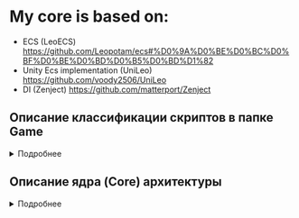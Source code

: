 # My core is based on:
- ECS (LeoECS) 
https://github.com/Leopotam/ecs#%D0%9A%D0%BE%D0%BC%D0%BF%D0%BE%D0%BD%D0%B5%D0%BD%D1%82
- Unity Ecs implementation (UniLeo)
https://github.com/voody2506/UniLeo
- DI (Zenject)
https://github.com/matterport/Zenject

## Описание классификации скриптов в папке Game

<details>
<summary>Подробнее</summary>
  
### /Components
Обычные структуры, которые используются в EcsFilter. Под обычными понимаются компоненты, содержащие поля.
### /Data
Классы, содержащие данные, которые не меняются в течение игровой сессии.
### /Enums
Типы-перечисления enum
### /Factories
Наследники классов, которые лежат в Assets/Scripts/Core/Factories/ (реализуют создание новых объектов, паттерн factory)
### /Info
Классы или структуры, содержащие данные, которые меняются в течение игровой сессии.
### /Installers
Классы – наследники MonoInstaller класса.
### /Providers
Провайдеры для структур, которые используются в EcsFilter.
### /Requests
Структуры, которые используется в EcsFilter, но обозначающие какой-либо запрос на действие, которое должно быть осуществлено соответствующей системой (например, JumpRequest, ShootRequest, MakeNewObjectRequest и т.д.).
### /ScriptableObjects
Классы-наследники DataBaseAbstract или просто наследники ScriptableObject.
### /Startups
Классы – наследники EcsSceneStartup.
### /Systems
Классы, реализующие интерфейсы IEcsPreInitSystem, IEcsInitSystem, IEcsRunSystem.
### /Tags
Структуры, которые используется в EcsFilter, но у которых нет каких-либо полей и которые служат чисто в качестве маркера игрового объекта.
### /Views
Классы-наследники ViewBase или MonoBehaviour.
  
</details>

## Описание ядра (Core) архитектуры

<details>
<summary>Подробнее</summary>

Основные классы архитектуры содержатся в папке Core. Производные от этих классов или какие-либо не связанные с архитектурой скрипты содержатся в папке Game.
Основная логика работы содержится в Assets/Scripts/Core/Infrastructure
Логика работы проекта состоит из классов, которые работают во всём проекте, и классов, которые работают в рамках конкретных сцен (то есть у каждой сцены есть свои скрипты с логикой).
В качестве фундамента построения архитектуры используется Dependency Injection, реализуемый в Zenject’е. Для работы данного фреймворка используются:
- __SceneContext__ - скрипт, который должен висеть на GameObject с таким же именем для сцен (префабы с данным скриптом в Assets/Prefabs/Contexts/).
- __ProjectContext__ - скрипт, префаб с которым должен находиться в папке Resources (находится в Assets/Settings/Resources/).
На префабы контекстов (сцены или проекта) в поле массива MonoInstallers помещаются наследники от класса MonoInstaller, в которых содержатся те классы, которые помещаются в контейнер.

### Принцип работы
Принцип работы состоит в том, что для каждой сцены и проекта в частности биндятся и инициализируются классы с информацией о сцене через наследников SceneInfoAbstract (один на проект и по одномуна каждую сцену). В SceneInfoAbstract есть поле generic-типа, отвечающее за тип сцены (уникальный индекс). По умолчанию реализовано в Assets/Scripts/Game/Enums/SceneType (у каждой сцены должен быть уникальный тип). Затем биндится и инициализируется класс WorldsInfo, который содержит Dictionary с int-ключом и EcsWorld-значением. Затем создаётся экземляр EcsWorld и добавляется в словарь по уникальном ключу, который берётся с поля наследника SceneInfoAbstract (приведение enum к int методом  Convert.ToInt32(SceneType type)). После этого создаётся и биндятся все системы (классы, реализующие интерфейсы IEcsPreInitSystem, IEcsInitSystem, IEcsRunSystem). Далее создаётся экземпляр наследника EcsSceneStartup, в котором реализуется работа всех систем, принадлежащих конкретному экземпляру EcsWorld сцены или проекта.

### Assets/Scripts/Core/Infrastructure/Installers

### /Bootstrap
__BootstrapSceneInstaller__
- Абстрактный класс для создания и инициализации основного класса LeoECS EcsWorld, наследники класса должны создавать и биндить наследников класса EcsSceneStartup.
BootstrapSceneInstaller требует поле с наследником MonoInstaller, в котором забиндены классы-системы.
__BootstrapSceneInstaller__
- Временно не используется, но его использование возможно, если планируется только одна сцена на весь проект. Все те же функции, что и у BootstrapSceneInstaller.
### /Components
__ComponentsInstaller__
- Реализует поиск и конвертацию в Entities всех структур, "обёрнутых" в MonoProvider. Используется только для сцен.
### /Controllers
__ControllersInstaller__
- В наследниках этого класса биндятся классы-контроллеры, которые обрабатывают различные события (events).
### /Data
__DataInstaller__
- В наследниках этого класса биндятся файлы, содержащие какие-либо числовые данные и наследники SceneInfoAbstract, тип сцены задётся через поле SceneType.
### /DataBases
__DataBasesInstaller__
- В наследниках этого класса биндятся ScriptableObjects, которые выступают в роли баз данных.
### /Factories
__FactoriesSceneInstaller__
- В наследниках этого класса биндятся классы-заводы, которые создают новые экземпляры игровых объектов.
### /Systems
__SystemsInstaller__
- В наследниках этого класса биндятся классы-системы (реализующие интерфейсы IEcsPreInitSystem, IEcsInitSystem, IEcsRunSystem).
### /Views
__ViewsInstaller__
- В наследниках этого класса биндятся все компоненты наследники ViewBase, который наследуется от MonoBehaviour.
### /World
__WorldInstallerAbstract__
- Абстрактный класс, который создаёт экзепляр EcsWorld и помещает его в Dictionary WorldsInfo по ключу, конвертируемого от поля SceneType наследника SceneInfoAbstract.
__WorldsInfoInstaller__
- Один на проект!!!  Создаёт экземпляр и биндит WorldsInfo.

### Установленный порядок следования инсталлеров в Scene- или Project- Context'ах
### для ProjectContext:
- DataBasesProjectInstaller (наследник DataBasesInstaller)
- DataProjectInstaller (наследник DataInstaller)
- WorldsInfoInstaller
- ProjectWorldInstaller (наследник WorldInstallerAbstract)
- ToolsInstaller (наследник MonoInstaller для каких-либо классов в которых реализованы методы со сторонней логикой, например класс Randomizer)
- SystemsProjectInstaller (наследник SystemsInstaller)
- BootstrapInstaller (наследник BootstrapSceneInstaller)

### для SceneContext (например, для сцены Game, Assets/Prefabs/Contexts/GameSceneContext.prefab):
- GameDataBasesInstaller (наследник DataBasesInstaller)
- GameDataInstaller (наследник DataInstaller)
- GameSceneWorldInstaller (наследник WorldInstallerAbstract)
- ComponentsGameInstaller (наследник ComponentsInstaller)
- GameFactoriesInstaller (наследник FactoriesSceneInstaller)
- GameViewsInstaller (наследник ViewsInstaller)
- GameSystemsInstaller (наследник SystemsInstaller)
- GameBootstrapInstaller (наследник BootstrapSceneInstaller)

__EcsGameStartup__
- Класс, реализующий работу классов-систем проекта (!!!временно не используется, но его исопльзование возможно, если одна сцена на весь проект!!!)
Получается логика: один Awake, Start, Update, FixedUpdate (методы MonoBehaviour) на проект.

__EcsSceneStartup__
- Класс, наследники которого реализуют работу классов-систем проекта.
Получается логика: один Awake, Start, Update, FixedUpdate (методы MonoBehaviour) на сцену. 

__RxField__
- Класс, в котором осуществляется контроль над сменой значения экземпляра generic типа T.

### Core/Infrastructure/Controllers
- Здесь содержатся абстрактные классы, в которых прописана структура работы с ивентами.
### Core/Infrastructure/Components
- Здесь находятся интерфейсы для различных видов структур компонент, используемых в LeoEcs.
### Core/Data
__DataAbstract__
- Класс, от которого могут наследоваться классы, содержащие данные в виде числовых значений или каких-либо других данных (типо экземпляров классов).
### Core/Extensions
- Здесь лежат расширения в виде новых методов для классов плагинов или packages.
### Core/Factories
__FactoryAbstract__
- Содержит классы для создания экземпляров игровых объектов, темплейты которых берутся из баз данных.
### Core/ScriptableObjects
__DataBaseAbstract__
- Абстрактный класс для создания базы данных с методами выбора её элемента.
### Core/Tools
__Назначение__
- Место хранения классов, выступающих в качестве вспомогательных помощников. Например, рандомайзера, загрузчика новых сцен.
### JsonManager
- Статический класс для загрузки или сохранения через использование json-файлов
### Randomizer
- Класс для получения случайных интовых значений
### ScenesLoader
- Статический класс для загрузки-выгрузки игровых сцен
(!!!опционально!!!, не особо используется, но может пригодиться)
### WorldGetter
- Статический класс для получения экземпляра EcsWorld
### WorldMessageSender
- Статический класс для добавления новых Entities в экземпляр класса EcsWorld
### Core/Views
__ViewBase__
- Класс-наследник MonoBehaviour для игровых объектов, в которых необходимо использование методов, не входящих в логику работы с Ecs, например, физические взаимодействия, реализуемых посредством методов OnTriggerEnter, OnTriggerExit.

### (опционально)
__InitializeViewRequest__
- Реквест для инициализации поля типа EcsEntity

__InitializeViewRequestProvider__
- Провайдер реквеста

__ViewsEntityInitializingSystem__
- Система, реализующая логику инициализации
 
  </details>
  
